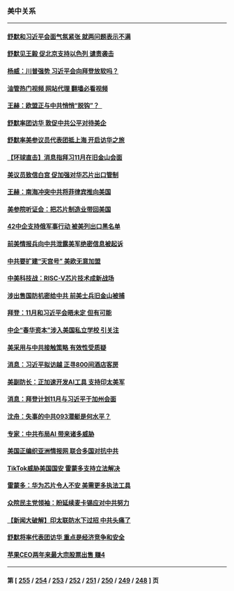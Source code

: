### 美中关系
---
#### [舒默和习近平会面气氛紧张 就两问题表示不满](../../pages/nf1412576/n14091457.md?10100045) 
#### [舒默见王毅 促北京支持以色列 谴责袭击](../../pages/nf1412576/n14091259.md?10100045) 
#### [杨威：川普强势 习近平会向拜登放软吗？](../../pages/nf1412576/n14090644.md?10100045) 
#### [油管热门视频 网站代理 翻墙必看视频](http://138.2.39.72:81/youtube.html?epic-marker?10100045)
#### [王赫：欧盟正与中共悄悄“脱钩”？  ](../../pages/nf1412576/n14090157.md?10100045) 
#### [舒默率团访华 敦促中共公平对待美企](../../pages/nf1412576/n14090375.md?10100045) 
#### [舒默率美参议员代表团抵上海 开启访华之旅](../../pages/nf1412576/n14090269.md?10100045) 
#### [【环球直击】消息指拜习11月在旧金山会面](../../pages/nf1412576/n14089369.md?10100045) 
#### [美议员致信白宫 促加强对华芯片出口管制](../../pages/nf1412576/n14090144.md?10100045) 
#### [王赫：南海冲突中共将菲律宾推向美国](../../pages/nf1412576/n14090142.md?10100045) 
#### [美参院听证会：把芯片制造业带回美国](../../pages/nf1412576/n14089961.md?10100045) 
#### [42中企支持俄军事行动 被美列出口黑名单](../../pages/nf1412576/n14089825.md?10100045) 
#### [前美情报兵向中共泄露美军绝密信息被起诉](../../pages/nf1412576/n14089950.md?10100045) 
#### [中共要扩建“天宫号” 美欧无意加盟](../../pages/nf1412576/n14089851.md?10100045) 
#### [中美科技战：RISC-V芯片技术成新战场](../../pages/nf1412576/n14089810.md?10100045) 
#### [涉出售国防机密给中共 前美士兵旧金山被捕](../../pages/nf1412576/n14089833.md?10100045) 
#### [拜登：11月和习近平会晤未定 但有可能](../../pages/nf1412576/n14089821.md?10100045) 
#### [中企“春华资本”涉入美国私立学校 引关注](../../pages/nf1412576/n14089322.md?10100045) 
#### [美采用与中共接触策略 有效性受质疑](../../pages/nf1412576/n14089723.md?10100045) 
#### [消息：习近平拟访越 正寻800间酒店客房](../../pages/nf1412576/n14089534.md?10100045) 
#### [美副防长：正加速开发AI工具 支持印太美军](../../pages/nf1412576/n14089473.md?10100045) 
#### [消息：拜登计划11月与习近平于加州会面](../../pages/nf1412576/n14089442.md?10100045) 
#### [沈舟：失事的中共093潜艇是何水平？](../../pages/nf1412576/n14089236.md?10100045) 
#### [专家：中共布局AI 带来诸多威胁](../../pages/nf1412576/n14089043.md?10100045) 
#### [美国正编织亚洲情报网 联合多国对抗中共](../../pages/nf1412576/n14088883.md?10100045) 
#### [TikTok威胁美国国安 雷蒙多支持立法解决](../../pages/nf1412576/n14088741.md?10100045) 
#### [雷蒙多：华为芯片令人不安 美需更多执法工具](../../pages/nf1412576/n14088581.md?10100045) 
#### [众院民主党领袖：盼延续麦卡锡应对中共努力](../../pages/nf1412576/n14088371.md?10100045) 
#### [【新闻大破解】印太联防水下过招 中共头痛了](../../pages/nf1412576/n14088164.md?10100045) 
#### [舒默将率代表团访华 重点是经济竞争和安全](../../pages/nf1412576/n14088211.md?10100045) 
#### [苹果CEO两年来最大宗股票出售 赚4](../../pages/nf1412576/n14088155.md?10100045) 

---
#### 第 [ [255](./255.md?10100045) / [254](./254.md?10100045) / [253](./253.md?10100045) / [252](./252.md?10100045) / [251](./251.md?10100045) / [250](./250.md?10100045) / [249](./249.md?10100045) / [248](./248.md?10100045) ] 页
